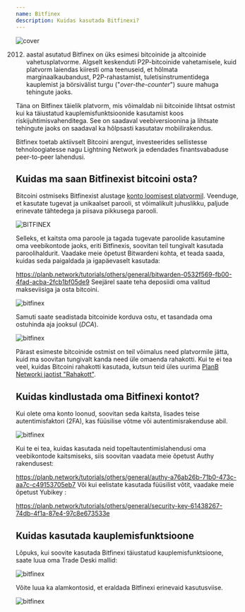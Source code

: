 ```yaml
---
name: Bitfinex
description: Kuidas kasutada Bitfinexi?
---
```

![cover](assets/cover.webp)

2012. aastal asutatud Bitfinex on üks esimesi bitcoinide ja altcoinide vahetusplatvorme. Algselt keskenduti P2P-bitcoinide vahetamisele, kuid platvorm laiendas kiiresti oma teenuseid, et hõlmata marginaalkaubandust, P2P-rahastamist, tuletisinstrumentidega kauplemist ja börsivälist turgu ("*over-the-counter*") suure mahuga tehingute jaoks.

Täna on Bitfinex täielik platvorm, mis võimaldab nii bitcoinide lihtsat ostmist kui ka täiustatud kauplemisfunktsioonide kasutamist koos riskijuhtimisvahenditega. See on saadaval veebiversioonina ja lihtsate tehingute jaoks on saadaval ka hõlpsasti kasutatav mobiilirakendus.

Bitfinex toetab aktiivselt Bitcoini arengut, investeerides sellistesse tehnoloogiatesse nagu Lightning Network ja edendades finantsvabaduse peer-to-peer lahendusi.

## Kuidas ma saan Bitfinexist bitcoini osta?

Bitcoini ostmiseks Bitfinexist alustage [konto loomisest platvormil](https://www.bitfinex.com/sign-up/). Veenduge, et kasutate tugevat ja unikaalset parooli, st võimalikult juhuslikku, paljude erinevate tähtedega ja piisava pikkusega parooli.

![BITFINEX](assets/notext/01.webp)

Selleks, et kaitsta oma paroole ja tagada tugevate paroolide kasutamine oma veebikontode jaoks, eriti Bitfinexis, soovitan teil tungivalt kasutada paroolihaldurit. Vaadake meie õpetust Bitwardeni kohta, et teada saada, kuidas seda paigaldada ja igapäevaselt kasutada:

https://planb.network/tutorials/others/general/bitwarden-0532f569-fb00-4fad-acba-2fcb1bf05de9
Seejärel saate teha deposiidi oma valitud makseviisiga ja osta bitcoini.

![bitfinex](https://youtu.be/z2YlJr9sF20)

Samuti saate seadistada bitcoinide korduva ostu, et tasandada oma ostuhinda aja jooksul (*DCA*).

![bitfinex](https://youtu.be/8uoBacYSn08)

Pärast esimeste bitcoinide ostmist on teil võimalus need platvormile jätta, kuid ma soovitan tungivalt kanda need üle omaenda rahakotti. Kui te ei tea veel, kuidas Bitcoini rahakotti kasutada, kutsun teid üles uurima [PlanB Networki jaotist "Rahakott"](https://planb.network/tutorials/wallet).

## Kuidas kindlustada oma Bitfinexi kontot?

Kui olete oma konto loonud, soovitan seda kaitsta, lisades teise autentimisfaktori (2FA), kas füüsilise võtme või autentimisrakenduse abil.

![bitfinex](https://youtu.be/_Ah34kG6tng)

Kui te ei tea, kuidas kasutada neid topeltautentimislahendusi oma veebikontode kaitsmiseks, siis soovitan vaadata meie õpetust Authy rakendusest:

https://planb.network/tutorials/others/general/authy-a76ab26b-71b0-473c-aa7c-c49153705eb7
Või kui eelistate kasutada füüsilist võtit, vaadake meie õpetust Yubikey :

https://planb.network/tutorials/others/general/security-key-61438267-74db-4f1a-87e4-97c8e673533e
## Kuidas kasutada kauplemisfunktsioone

Lõpuks, kui soovite kasutada Bitfinexi täiustatud kauplemisfunktsioone, saate luua oma Trade Deski mallid:

![bitfinex](https://youtu.be/byIyWgLGejI)

Võite luua ka alamkontosid, et eraldada Bitfinexi erinevaid kasutusviise.

![bitfinex](https://youtu.be/aOBXgcuJ5fI)
